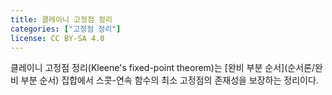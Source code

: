 ```yaml
---
title: 클레이니 고정점 정리
categories: ["고정점 정리"]
license: CC BY-SA 4.0
---
```


클레이니 고정점 정리(Kleene's fixed-point theorem)는 [완비 부분 순서](순서론/완비 부분 순서) 집합에서 스콧-연속 함수의 최소 고정점의 존재성을 보장하는 정리이다.
